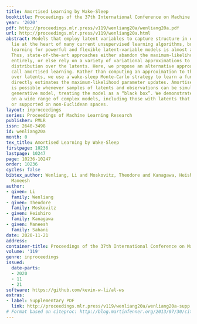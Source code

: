```yaml
---
title: Amortised Learning by Wake-Sleep
booktitle: Proceedings of the 37th International Conference on Machine Learning
year: '2020'
pdf: http://proceedings.mlr.press/v119/wenliang20a/wenliang20a.pdf
url: http://proceedings.mlr.press/v119/wenliang20a.html
abstract: Models that employ latent variables to capture structure in observed data
  lie at the heart of many current unsupervised learning algorithms, but exact maximum-likelihood
  learning for powerful and flexible latent-variable models is almost always intractable.
  Thus, state-of-the-art approaches either abandon the maximum-likelihood framework
  entirely, or else rely on a variety of variational approximations to the posterior
  distribution over the latents. Here, we propose an alternative approach that we
  call amortised learning. Rather than computing an approximation to the posterior
  over latents, we use a wake-sleep Monte-Carlo strategy to learn a function that
  directly estimates the maximum-likelihood parameter updates. Amortised learning
  is possible whenever samples of latents and observations can be simulated from the
  generative model, treating the model as a “black box”. We demonstrate its effectiveness
  on a wide range of complex models, including those with latents that are discrete
  or supported on non-Euclidean spaces.
layout: inproceedings
series: Proceedings of Machine Learning Research
publisher: PMLR
issn: 2640-3498
id: wenliang20a
month: 0
tex_title: Amortised Learning by Wake-Sleep
firstpage: 10236
lastpage: 10247
page: 10236-10247
order: 10236
cycles: false
bibtex_author: Wenliang, Li and Moskovitz, Theodore and Kanagawa, Heishiro and Sahani,
  Maneesh
author:
- given: Li
  family: Wenliang
- given: Theodore
  family: Moskovitz
- given: Heishiro
  family: Kanagawa
- given: Maneesh
  family: Sahani
date: 2020-11-21
address: 
container-title: Proceedings of the 37th International Conference on Machine Learning
volume: '119'
genre: inproceedings
issued:
  date-parts:
  - 2020
  - 11
  - 21
software: https://github.com/kevin-w-li/al-ws
extras:
- label: Supplementary PDF
  link: http://proceedings.mlr.press/v119/wenliang20a/wenliang20a-supp.pdf
# Format based on citeproc: http://blog.martinfenner.org/2013/07/30/citeproc-yaml-for-bibliographies/
---
```

